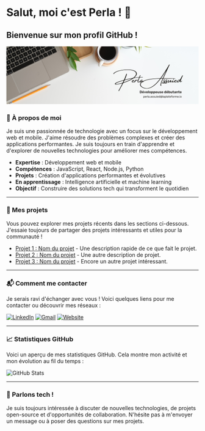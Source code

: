 # Salut, moi c'est Perla ! 👋

## Bienvenue sur mon profil GitHub !

![banniere](banniere.png)

### 🌟 À propos de moi

Je suis une passionnée de technologie avec un focus sur le développement web et mobile. J'aime résoudre des problèmes complexes et créer des applications performantes. Je suis toujours en train d'apprendre et d'explorer de nouvelles technologies pour améliorer mes compétences.

- **Expertise** : Développement web et mobile
- **Compétences** : JavaScript, React, Node.js, Python
- **Projets** : Création d'applications performantes et évolutives
- **En apprentissage** : Intelligence artificielle et machine learning
- **Objectif** : Construire des solutions tech qui transforment le quotidien

---

### 🚀 Mes projets

Vous pouvez explorer mes projets récents dans les sections ci-dessous. J'essaie toujours de partager des projets intéressants et utiles pour la communauté !

- [Projet 1 : Nom du projet](lien_du_projet) - Une description rapide de ce que fait le projet.
- [Projet 2 : Nom du projet](lien_du_projet) - Une autre description de projet.
- [Projet 3 : Nom du projet](lien_du_projet) - Encore un autre projet intéressant.

---

### 📬 Comment me contacter

Je serais ravi d'échanger avec vous ! Voici quelques liens pour me contacter ou découvrir mes réseaux :

[![LinkedIn](https://img.shields.io/badge/LinkedIn-0077B5?style=for-the-badge&logo=linkedin&logoColor=white)](https://www.linkedin.com/in/ton-profil-linkedin/)
[![Gmail](https://img.shields.io/badge/Gmail-EA4335?style=for-the-badge&logo=gmail&logoColor=white)](mailto:ton-email@gmail.com)
[![Website](https://img.shields.io/badge/Website-FF5722?style=for-the-badge&logo=google-chrome&logoColor=white)](https://ton-portfolio.com)

---

### 📈 Statistiques GitHub

Voici un aperçu de mes statistiques GitHub. Cela montre mon activité et mon évolution au fil du temps :

![GitHub Stats](https://github-readme-stats.vercel.app/api?username=perla-assuied&show_icons=true&count_private=true&hide=prs&theme=radical)

---

### 💬 Parlons tech !

Je suis toujours intéressée à discuter de nouvelles technologies, de projets open-source et d'opportunités de collaboration. N'hésite pas à m'envoyer un message ou à poser des questions sur mes projets.
